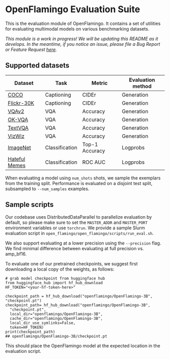 # OpenFlamingo Evaluation Suite

This is the evaluation module of OpenFlamingo. It contains a set of utilities for evaluating multimodal models on various benchmarking datasets.

*This module is a work in progress! We will be updating this README as it develops. In the meantime, if you notice an issue, please file a Bug Report or Feature Request [here](https://github.com/mlfoundations/open_flamingo/issues/new/choose).*

## Supported datasets

|Dataset|Task|Metric|Evaluation method|
|-------|----|------|-----------------|
|[COCO](https://arxiv.org/abs/1405.0312)|Captioning|CIDEr|Generation|
|[Flickr-30K](https://aclanthology.org/Q14-1006/)|Captioning|CIDEr|Generation|
|[VQAv2](https://arxiv.org/abs/1612.00837v3)|VQA|Accuracy|Generation|
|[OK-VQA](https://arxiv.org/abs/1906.00067)|VQA|Accuracy|Generation|
|[TextVQA](https://arxiv.org/abs/1904.08920)|VQA|Accuracy|Generation|
|[VizWiz](https://arxiv.org/abs/1802.08218)|VQA|Accuracy|Generation|
|[ImageNet](https://arxiv.org/abs/1409.0575)|Classification|Top-1 Accuracy|Logprobs|
|[Hateful Memes](https://arxiv.org/abs/2005.04790)|Classification|ROC AUC|Logprobs|

When evaluating a model using `num_shots` shots, we sample the exemplars from the training split. Performance is evaluated on a disjoint test split, subsampled to `--num_samples` examples.

## Sample scripts
Our codebase uses DistributedDataParallel to parallelize evaluation by default, so please make sure to set the `MASTER_ADDR` and `MASTER_PORT` environment variables or use `torchrun`. We provide a sample Slurm evaluation script in `open_flamingo/open_flamingo/scripts/run_eval.sh`. 

We also support evaluating at a lower precision using the `--precision` flag. We find minimal difference between evaluating at full precision vs. amp_bf16.

To evaluate one of our pretrained checkpoints, we suggest first downloading a local copy of the weights, as follows:

```
# grab model checkpoint from huggingface hub
from huggingface_hub import hf_hub_download
HF_TOKEN="<your-hf-token-here>"

checkpoint_path = hf_hub_download("openflamingo/OpenFlamingo-3B", "checkpoint.pt")
checkpoint_path= hf_hub_download("openflamingo/OpenFlamingo-3B", 
  "checkpoint.pt", 
  local_dir="openflamingo/OpenFlamingo-3B", 
  cache_dir="openflamingo/OpenFlamingo-3B", 
  local_dir_use_symlinks=False,
  token=HF_TOKEN)
print(checkpoint_path)
## openflamingo/OpenFlamingo-3B/checkpoint.pt
```

This should place the OpenFlamingo model at the expected location in the evaluation script.
